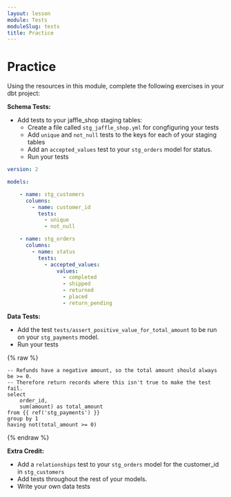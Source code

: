 ```yaml
---
layout: lesson
module: Tests
moduleSlug: tests
title: Practice
---
```


# Practice 
Using the resources in this module, complete the following exercises in your dbt project:

**Schema Tests:**
- Add tests to your jaffle_shop staging tables:
    - Create a file called `stg_jaffle_shop.yml` for congfiguring your tests
    - Add `unique` and `not_null` tests to the keys for each of your staging tables
    - Add an `accepted_values` test to your `stg_orders` model for status.
    - Run your tests

```yml
version: 2

models:

    - name: stg_customers
      columns: 
        - name: customer_id
          tests:
            - unique
            - not_null

    - name: stg_orders
      columns: 
        - name: status
          tests:
            - accepted_values:
                values:
                  - completed
                  - shipped
                  - returned
                  - placed
                  - return_pending
```

**Data Tests:**
- Add the test `tests/assert_positive_value_for_total_amount` to be run on your `stg_payments` model.
- Run your tests

{% raw %}
```
-- Refunds have a negative amount, so the total amount should always be >= 0.
-- Therefore return records where this isn't true to make the test fail.
select
    order_id,
    sum(amount) as total_amount
from {{ ref('stg_payments') }}
group by 1
having not(total_amount >= 0)
```
{% endraw %}

**Extra Credit:**
- Add a `relationships` test to your `stg_orders` model for the customer_id in `stg_customers`
- Add tests throughout the rest of your models.
- Write your own data tests